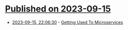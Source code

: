 # [Published on 2023-09-15](index.md)

* [2023-09-15, 22:06:30](https://lobste.rs/s/n5ivuk/getting_used_microservices) - [Getting Used To Microservices](https://two-wrongs.com/getting-used-to-microservices.html)
